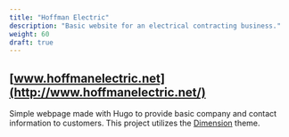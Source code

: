 ```yaml
---
title: "Hoffman Electric"
description: "Basic website for an electrical contracting business."
weight: 60
draft: true
---
```


## [www.hoffmanelectric.net](http://www.hoffmanelectric.net/)

Simple webpage made with Hugo to provide basic company and contact information to customers. This project utilizes the [Dimension](https://github.com/sethmacleod/dimension) theme. 